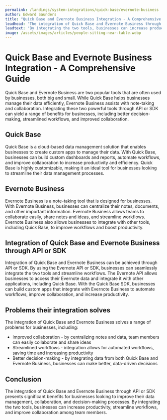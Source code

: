 ```yaml
---
permalink: /landings/system-integrations/quick-base/evernote-business
author: Edward Saunders
title: "Quick Base and Evernote Business Integration - A Comprehensive Guide"
leadhead: "The integration of Quick Base and Evernote Business through API or SDK presents significant benefits for businesses looking to improve their data management, collaboration, and decision-making processes"
leadtext: "By integrating the two tools, businesses can increase productivity, streamline workflows, and improve collaboration among team members."
image: /assets/images/articles/people-sitting-near-table.webp
---
```

<div class="arttext">      <h1>Quick Base and Evernote Business Integration - A Comprehensive Guide</h1>
      <p>Quick Base and Evernote Business are two popular tools that are often used by businesses, both big and small. While Quick Base helps businesses manage their data efficiently, Evernote Business assists with note-taking and collaboration. Integrating these two powerful tools through API or SDK can yield a range of benefits for businesses, including better decision-making, streamlined workflows, and improved collaboration.</p>
      <h2>Quick Base</h2>
      <p>Quick Base is a cloud-based data management solution that enables businesses to create custom apps to manage their data. With Quick Base, businesses can build custom dashboards and reports, automate workflows, and improve collaboration to increase productivity and efficiency. Quick Base is highly customizable, making it an ideal tool for businesses looking to streamline their data management processes.</p>
      <h2>Evernote Business</h2>
      <p>Evernote Business is a note-taking tool that is designed for businesses. With Evernote Business, businesses can centralize their notes, documents, and other important information. Evernote Business allows teams to collaborate easily, share notes and ideas, and streamline workflows. Evernote Business also allows businesses to integrate with other tools, including Quick Base, to improve workflows and boost productivity.</p>
      <h2>Integration of Quick Base and Evernote Business through API or SDK</h2>
      <p>Integration of Quick Base and Evernote Business can be achieved through API or SDK. By using the Evernote API or SDK, businesses can seamlessly integrate the two tools and streamline workflows. The Evernote API allows businesses to access their Evernote data and integrate it with other applications, including Quick Base. With the Quick Base SDK, businesses can build custom apps that integrate with Evernote Business to automate workflows, improve collaboration, and increase productivity.</p>
      <h2>Problems their integration solves</h2>
      <p>The integration of Quick Base and Evernote Business solves a range of problems for businesses, including:</p>
      <ul>
        <li>Improved collaboration - by centralizing notes and data, team members can easily collaborate and share ideas</li>
        <li>Streamlined workflows - integration allows for automated workflows, saving time and increasing productivity</li>
        <li>Better decision-making - by integrating data from both Quick Base and Evernote Business, businesses can make better, data-driven decisions</li>
      </ul>
      <h2>Conclusion</h2>
      <p>The integration of Quick Base and Evernote Business through API or SDK presents significant benefits for businesses looking to improve their data management, collaboration, and decision-making processes. By integrating the two tools, businesses can increase productivity, streamline workflows, and improve collaboration among team members. </p>
</div>